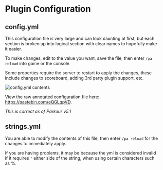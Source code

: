 Plugin Configuration
======

## config.yml

This configuration file is very large and can look daunting at first, but each section is broken up into logical section with clear names to hopefully make it easier.

To make changes, edit to the value you want, save the file, then enter `/pa reload` into game or the console.

Some properties require the server to restart to apply the changes, these include changes to scoreboard, adding 3rd party plugin support, etc.

![config.yml contents](https://i.imgur.com/jP8p9GY.png "config.yml contents")

View the raw annotated configuration file here: https://pastebin.com/eQGLqpVD.

_This is correct as of Parkour v5.1_

## strings.yml

You are able to modify the contents of this file, then enter `/pa reload` for the changes to immediately apply.

If you are having problems, it may be because the yml is considered invalid if it requires `'` either side of the string, when using certain characters such as %.